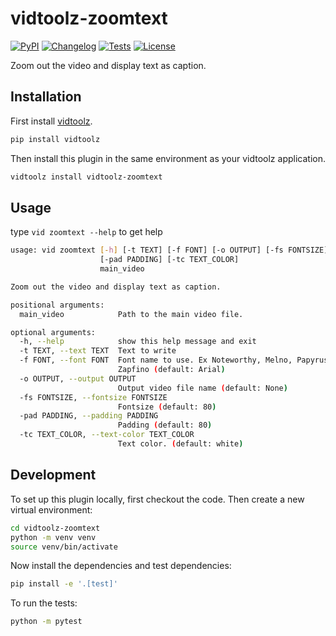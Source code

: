 # vidtoolz-zoomtext

[![PyPI](https://img.shields.io/pypi/v/vidtoolz-zoomtext.svg)](https://pypi.org/project/vidtoolz-zoomtext/)
[![Changelog](https://img.shields.io/github/v/release/sukhbinder/vidtoolz-zoomtext?include_prereleases&label=changelog)](https://github.com/sukhbinder/vidtoolz-zoomtext/releases)
[![Tests](https://github.com/sukhbinder/vidtoolz-zoomtext/workflows/Test/badge.svg)](https://github.com/sukhbinder/vidtoolz-zoomtext/actions?query=workflow%3ATest)
[![License](https://img.shields.io/badge/license-Apache%202.0-blue.svg)](https://github.com/sukhbinder/vidtoolz-zoomtext/blob/main/LICENSE)

Zoom out the video and display text as caption.

## Installation

First install [vidtoolz](https://github.com/sukhbinder/vidtoolz).

```bash
pip install vidtoolz
```

Then install this plugin in the same environment as your vidtoolz application.

```bash
vidtoolz install vidtoolz-zoomtext
```
## Usage

type ``vid zoomtext --help`` to get help

```bash
usage: vid zoomtext [-h] [-t TEXT] [-f FONT] [-o OUTPUT] [-fs FONTSIZE]
                    [-pad PADDING] [-tc TEXT_COLOR]
                    main_video

Zoom out the video and display text as caption.

positional arguments:
  main_video            Path to the main video file.

optional arguments:
  -h, --help            show this help message and exit
  -t TEXT, --text TEXT  Text to write
  -f FONT, --font FONT  Font name to use. Ex Noteworthy, Melno, Papyrus,
                        Zapfino (default: Arial)
  -o OUTPUT, --output OUTPUT
                        Output video file name (default: None)
  -fs FONTSIZE, --fontsize FONTSIZE
                        Fontsize (default: 80)
  -pad PADDING, --padding PADDING
                        Padding (default: 80)
  -tc TEXT_COLOR, --text-color TEXT_COLOR
                        Text color. (default: white)

```

## Development

To set up this plugin locally, first checkout the code. Then create a new virtual environment:
```bash
cd vidtoolz-zoomtext
python -m venv venv
source venv/bin/activate
```
Now install the dependencies and test dependencies:
```bash
pip install -e '.[test]'
```
To run the tests:
```bash
python -m pytest
```
